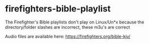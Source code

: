 # firefighters-bible-playlist
The Firefighter's Bible playlists don't play on Linux/Un*x because the directory/folder slashes are incorrect, these m3u's are correct

Audio files are available here:
https://firefighters.org/bible-kjv/
